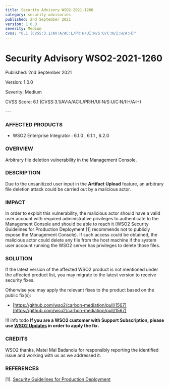 ```yaml
---
title: Security Advisory WSO2-2021-1260
category: security-advisories
published: 2nd September 2021
version: 1.0.0
severity: Medium
cvss: "6.1 (CVSS:3.1/AV:A/AC:L/PR:H/UI:N/S:U/C:N/I:H/A:H)"
---
```


# Security Advisory WSO2-2021-1260

<p class="doc-info">Published: 2nd September 2021</p>
<p class="doc-info">Version: 1.0.0</p>
<p class="doc-info">Severity: Medium</p>
<p class="doc-info">CVSS Score: 6.1 (CVSS:3.1/AV:A/AC:L/PR:H/UI:N/S:U/C:N/I:H/A:H)</p>
---

### AFFECTED PRODUCTS
* WSO2 Enterprise Integrator : 6.1.0 , 6.1.1 , 6.2.0


### OVERVIEW
Arbitrary file deletion vulnerability in the Management Console.


### DESCRIPTION
Due to the unsanitized user input in the **Artifact Upload** feature, an arbitrary file deletion attack could be carried out by a malicious actor.


### IMPACT
In order to exploit this vulnerability, the malicious actor should have a valid user account with required administrative privileges to authenticate to the Management Console and should be able to reach it (WSO2 Security Guidelines for Production Deployment [1] recommends not to publicly expose the Management Console). If such access could be obtained, the malicious actor could delete any file from the host machine if the system user account running the WSO2 server has privileges to delete those files.


### SOLUTION
If the latest version of the affected WSO2 product is not mentioned under the affected product list, you may migrate to the latest version to receive security fixes.

Otherwise you may apply the relevant fixes to the product based on the public fix(s):

* [https://github.com/wso2/carbon-mediation/pull/1567](https://github.com/wso2/carbon-mediation/pull/1567)


!!! info todo
    **If you are a WSO2 customer with Support Subscription, please use [WSO2 Updates](https://wso2.com/updates/) in order to apply the fix.**


### CREDITS
WSO2 thanks, Matei Mal Badanoiu for responsibly reporting the identified issue and working with us as we addressed it.


### REFERENCES
[1]. [Security Guidelines for Production Deployment](https://docs.wso2.com/display/Security/Security+Guidelines+for+Production+Deployment)
